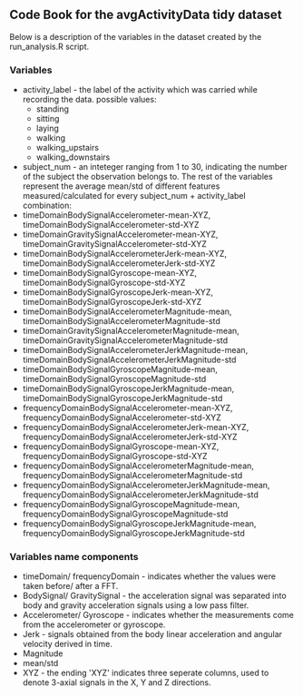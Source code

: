 ## Code Book for the avgActivityData tidy dataset
Below is a description of the variables in the dataset created by the run_analysis.R script.

### Variables
* activity_label - the label of the activity which was carried while recording the data. possible values:
	- standing
	- sitting
	- laying
	- walking
	- walking_upstairs
	- walking_downstairs
* subject_num - an inteteger ranging from 1 to 30, indicating the number of the subject the observation belongs to.
The rest of the variables represent the average mean/std of different features measured/calculated for every subject_num + activity_label combination:
* timeDomainBodySignalAccelerometer-mean-XYZ, timeDomainBodySignalAccelerometer-std-XYZ
* timeDomainGravitySignalAccelerometer-mean-XYZ, timeDomainGravitySignalAccelerometer-std-XYZ
* timeDomainBodySignalAccelerometerJerk-mean-XYZ, timeDomainBodySignalAccelerometerJerk-std-XYZ
* timeDomainBodySignalGyroscope-mean-XYZ, timeDomainBodySignalGyroscope-std-XYZ
* timeDomainBodySignalGyroscopeJerk-mean-XYZ, timeDomainBodySignalGyroscopeJerk-std-XYZ
* timeDomainBodySignalAccelerometerMagnitude-mean, timeDomainBodySignalAccelerometerMagnitude-std
* timeDomainGravitySignalAccelerometerMagnitude-mean, timeDomainGravitySignalAccelerometerMagnitude-std
* timeDomainBodySignalAccelerometerJerkMagnitude-mean, timeDomainBodySignalAccelerometerJerkMagnitude-std
* timeDomainBodySignalGyroscopeMagnitude-mean, timeDomainBodySignalGyroscopeMagnitude-std
* timeDomainBodySignalGyroscopeJerkMagnitude-mean, timeDomainBodySignalGyroscopeJerkMagnitude-std
* frequencyDomainBodySignalAccelerometer-mean-XYZ, frequencyDomainBodySignalAccelerometer-std-XYZ
* frequencyDomainBodySignalAccelerometerJerk-mean-XYZ, frequencyDomainBodySignalAccelerometerJerk-std-XYZ
* frequencyDomainBodySignalGyroscope-mean-XYZ, frequencyDomainBodySignalGyroscope-std-XYZ
* frequencyDomainBodySignalAccelerometerMagnitude-mean, frequencyDomainBodySignalAccelerometerMagnitude-std
* frequencyDomainBodySignalAccelerometerJerkMagnitude-mean, frequencyDomainBodySignalAccelerometerJerkMagnitude-std
* frequencyDomainBodySignalGyroscopeMagnitude-mean, frequencyDomainBodySignalGyroscopeMagnitude-std
* frequencyDomainBodySignalGyroscopeJerkMagnitude-mean, frequencyDomainBodySignalGyroscopeJerkMagnitude-std

### Variables name components
* timeDomain/ frequencyDomain - indicates whether the values were taken before/ after a FFT.
* BodySignal/ GravitySignal - the acceleration signal was separated into body and gravity acceleration signals using a low pass filter.
* Accelerometer/ Gyroscope - indicates whether the measurements come from the accelerometer or gyroscope.
* Jerk - signals obtained from the body linear acceleration and angular velocity derived in time.
* Magnitude
* mean/std
* XYZ - the ending 'XYZ' indicates three seperate columns, used to denote 3-axial signals in the X, Y and Z directions.

